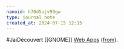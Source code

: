 ```yaml
---
nanoid: h70d5ujv99gw
type: journal_note
created_at: 2024-07-15 12:15
---
```

#JaiDécouvert [[GNOME]] [Web Apps](https://codeberg.org/eyekay/webapps) ([from](https://mamot.fr/@eyekay@mastodon.social/112480018409457191)).
